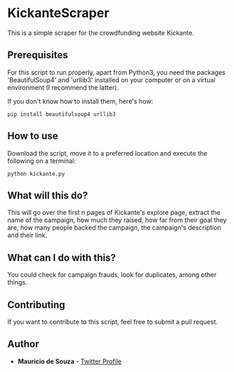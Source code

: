 # KickanteScraper
This is a simple scraper for the crowdfunding website Kickante. 


## Prerequisites

For this script to run properly, apart from Python3, you need the packages 'BeautifulSoup4' and 'urllib3' installed on your computer or on a virtual environment (I recommend the latter).

If you don't know how to install them, here's how:
```
pip install beautifulsoup4 urllib3  
```


## How to use
Download the script, move it to a preferred location and execute the following on a terminal:
```
python kickante.py
```
## What will this do?
This will go over the first n pages of Kickante's explore page, extract the name of the campaign, how much they raised, how far from their goal they are, how many people backed the campaign, the campaign's description and their link.


## What can I do with this?
You could check for campaign frauds, look for duplicates, among other things.

## Contributing

If you want to contribute to this script, feel free to submit a pull request.

## Author

* **Mauricio de Souza** - [Twitter Profile](https://www.twitter.com/mmdsza)
